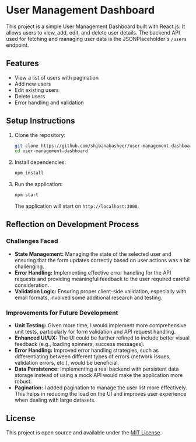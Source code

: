 # User Management Dashboard

This project is a simple User Management Dashboard built with React.js. It allows users to view, add, edit, and delete user details. The backend API used for fetching and managing user data is the JSONPlaceholder's `/users` endpoint.

## Features

- View a list of users with pagination
- Add new users
- Edit existing users
- Delete users
- Error handling and validation

## Setup Instructions

1. Clone the repository:

   ```bash
   git clone https://github.com/shibanabasheer/user-management-dashboard.git
   cd user-management-dashboard
   ```

2. Install dependencies:

   ```bash
   npm install
   ```

3. Run the application:

   ```bash
   npm start
   ```

   The application will start on `http://localhost:3000`.

## Reflection on Development Process

### Challenges Faced

- **State Management:** Managing the state of the selected user and ensuring that the form updates correctly based on user actions was a bit challenging.
- **Error Handling:** Implementing effective error handling for the API requests and providing meaningful feedback to the user required careful consideration.
- **Validation Logic:** Ensuring proper client-side validation, especially with email formats, involved some additional research and testing.

### Improvements for Future Development

- **Unit Testing:** Given more time, I would implement more comprehensive unit tests, particularly for form validation and API request handling.
- **Enhanced UI/UX:** The UI could be further refined to include better visual feedback (e.g., loading spinners, success messages).
- **Error Handling:** Improved error handling strategies, such as differentiating between different types of errors (network issues, validation errors, etc.), would be beneficial.
- **Data Persistence:** Implementing a real backend with persistent data storage instead of using a mock API would make the application more robust.
- **Pagination:** I added pagination to manage the user list more effectively. This helps in reducing the load on the UI and improves user experience when dealing with large datasets.

## License

This project is open source and available under the [MIT License](LICENSE).
